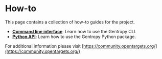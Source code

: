 # How-to

This page contains a collection of how-to guides for the project.

- [**Command line interface**](command_line/_command_line.md): Learn how to use the Gentropy CLI.
- [**Python API**](python_api/_python_api.md): Learn how to use the Gentropy Python package.

For additional information please visit [https://community.opentargets.org/](https://community.opentargets.org/)
